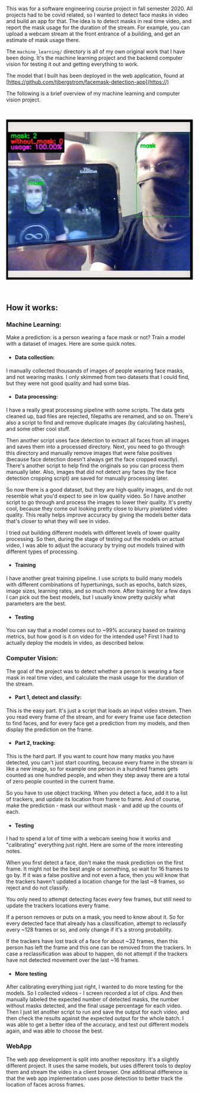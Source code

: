 This was for a software engineering course project in fall semester 2020. All projects had to be covid related, so I wanted to detect face masks in video and build an app for that. The idea is to detect masks in real time video, and report the mask usage for the duration of the stream. For example, you can upload a webcam stream at the front entrance of a building, and get an estimate of mask usage there.

The ```machine_learning/``` directory is all of my own original work that I have been doing. It's the machine learning project and the backend computer vision for testing it out and getting everything to work.

The model that I built has been deployed in the web application, found at
[https://github.com/tjbergstrom/facemask-detection-app](https://)

The following is a brief overview of my machine learning and computer vision project.

<br>

![alt text](https://raw.githubusercontent.com/tjbergstrom/Covid-Mask-Detection/master/machine_learning/data/demo.png)

<br>

## How it works:

### Machine Learning:

Make a prediction: is a person wearing a face mask or not? Train a model with a dataset of images. Here are some quick notes.

- #### Data collection:

I manually collected thousands of images of people wearing face masks, and not wearing masks. I only skimmed from two datasets that I could find, but they were not good quality and had some bias.

- #### Data processing:

I have a really great processing pipeline with some scripts. The data gets cleaned up, bad files are rejected, filepaths are renamed, and so on. There's also a script to find and remove duplicate images (by calculating hashes), and some other cool stuff.

Then another script uses face detection to extract all faces from all images and saves them into a processed directory. Next, you need to go through this directory and manually remove images that were false positives (because face detection doesn't always get the face cropped exactly). There's another script to help find the originals so you can process them manually later. Also, images that did not detect any faces (by the face detection cropping script) are saved for manually processing later.

So now there is a good dataset, but they are high quality images, and do not resemble what you'd expect to see in low quality video. So I have another script to go through and process the images to lower their quality. It's pretty cool, because they come out looking pretty close to blurry pixelated video quality. This really helps improve accuracy by giving the models better data that's closer to what they will see in video.

I tried out building different models with different levels of lower quality processing. So then, during the stage of testing out the models on actual video, I was able to adjust the accuracy by trying out models trained with different types of processing.

- #### Training

I have another great training pipeline. I use scripts to build many models with different combinations of hypertunings, such as epochs, batch sizes, image sizes, learning rates, and so much more. After training for a few days I can pick out the best models, but I usually know pretty quickly what parameters are the best.

- #### Testing

You can say that a model comes out to ~99% accuracy based on training metrics, but how good is it on video for the intended use? First I had to actually deploy the models in video, as described below.

### Computer Vision:

The goal of the project was to detect whether a person is wearing a face mask in real time video, and calculate the mask usage for the duration of the stream.

- #### Part 1, detect and classify:

This is the easy part. It's just a script that loads an input video stream. Then you read every frame of the stream, and for every frame use face detection to find faces, and for every face get a prediction from my models, and then display the prediction on the frame.

- #### Part 2, tracking:

This is the hard part. If you want to count how many masks you have detected, you can't just start counting, because every frame in the stream is like a new image, so for example one person in a hundred frames gets counted as one hundred people, and when they step away there are a total of zero people counted in the current frame.

So you have to use object tracking. When you detect a face, add it to a list of trackers, and update its location from frame to frame. And of course, make the prediction - mask our without mask - and add up the counts of each.

- #### Testing

I had to spend a lot of time with a webcam seeing how it works and "calibrating" everything just right. Here are some of the more interesting notes.

When you first detect a face, don't make the mask prediction on the first frame. It might not be the best angle or something, so wait for 16 frames to go by. If it was a false positive and not even a face, then you will know that the trackers haven't updated a location change for the last ~8 frames, so reject and do not classify.

You only need to attempt detecting faces every few frames, but still need to update the trackers locations every frame.

If a person removes or puts on a mask, you need to know about it. So for every detected face that already has a classification, attempt to reclassify every ~128 frames or so, and only change if it's a strong probability.

If the trackers have lost track of a face for about ~32 frames, then this person has left the frame and this one can be removed from the trackers. In case a reclassification was about to happen, do not attempt if the trackers have not detected movement over the last ~16 frames.

- #### More testing

After calibrating everything just right, I wanted to do more testing for the models. So I collected videos - I screen recorded a lot of clips. And then manually labeled the expected number of detected masks, the number without masks detected, and the final usage percentage for each video. Then I just let another script to run and save the output for each video, and then check the results against the expected output for the whole batch. I was able to get a better idea of the accuracy, and test out different models again, and was able to choose the best.

### WebApp

The web app development is split into another repository. It's a slightly different project. It uses the same models, but uses different tools to deploy them and stream the video in a client browser. One additional difference is that the web app implementation uses pose detection to better track the location of faces across frames.

